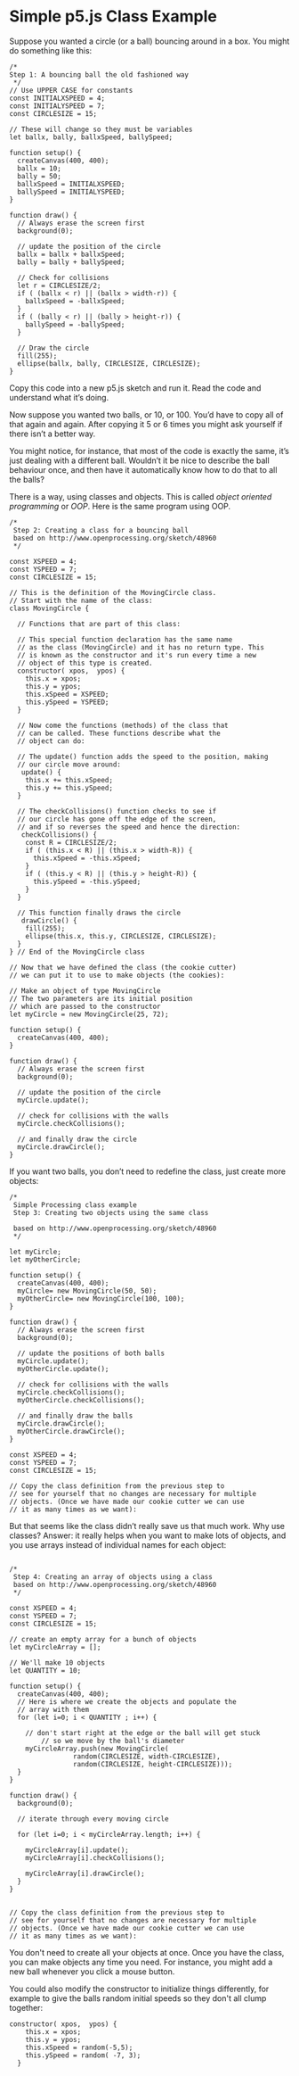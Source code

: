 # Simple p5.js Class Example



Suppose you wanted a circle (or a ball) bouncing around in a box. You
might do something like
this:


````
/*
Step 1: A bouncing ball the old fashioned way
 */
// Use UPPER CASE for constants
const INITIALXSPEED = 4;
const INITIALYSPEED = 7;
const CIRCLESIZE = 15;

// These will change so they must be variables
let ballx, bally, ballxSpeed, ballySpeed;

function setup() {
  createCanvas(400, 400);
  ballx = 10;
  bally = 50;
  ballxSpeed = INITIALXSPEED;
  ballySpeed = INITIALYSPEED;
}

function draw() {
  // Always erase the screen first
  background(0);

  // update the position of the circle
  ballx = ballx + ballxSpeed;
  bally = bally + ballySpeed;

  // Check for collisions
  let r = CIRCLESIZE/2;
  if ( (ballx < r) || (ballx > width-r)) {
    ballxSpeed = -ballxSpeed;
  }
  if ( (bally < r) || (bally > height-r)) {
    ballySpeed = -ballySpeed;
  }
  
  // Draw the circle
  fill(255);
  ellipse(ballx, bally, CIRCLESIZE, CIRCLESIZE);
}
````

Copy this code into a new p5.js sketch and run it. Read the code and
understand what it’s doing.

Now suppose you wanted two balls, or 10, or 100. You’d have to copy all of
that again and again. After copying it 5 or 6 times you might ask yourself
if there isn’t a better way.

You might notice, for instance, that most of the code is exactly the same, 
it’s just dealing with a
different ball. Wouldn’t it be nice to
describe the ball behaviour once, and then have it automatically know how to
do that to all the balls?

There is a way, using classes and objects. This is called 
*object oriented programming* or *OOP*. Here is the same program using
OOP.

````
/*
 Step 2: Creating a class for a bouncing ball
 based on http://www.openprocessing.org/sketch/48960
 */

const XSPEED = 4;
const YSPEED = 7;
const CIRCLESIZE = 15;

// This is the definition of the MovingCircle class.
// Start with the name of the class:
class MovingCircle {

  // Functions that are part of this class:

  // This special function declaration has the same name
  // as the class (MovingCircle) and it has no return type. This
  // is known as the constructor and it's run every time a new
  // object of this type is created.
  constructor( xpos,  ypos) {
    this.x = xpos;
    this.y = ypos;
    this.xSpeed = XSPEED;
    this.ySpeed = YSPEED;
  }

  // Now come the functions (methods) of the class that
  // can be called. These functions describe what the
  // object can do:
  
  // The update() function adds the speed to the position, making
  // our circle move around:
   update() {
    this.x += this.xSpeed;
    this.y += this.ySpeed;
  }

  // The checkCollisions() function checks to see if 
  // our circle has gone off the edge of the screen, 
  // and if so reverses the speed and hence the direction:
   checkCollisions() {
    const R = CIRCLESIZE/2;
    if ( (this.x < R) || (this.x > width-R)) {
      this.xSpeed = -this.xSpeed;
    }
    if ( (this.y < R) || (this.y > height-R)) {
      this.ySpeed = -this.ySpeed;
    }
  }
  
  // This function finally draws the circle
   drawCircle() {
    fill(255);
    ellipse(this.x, this.y, CIRCLESIZE, CIRCLESIZE);
  }
} // End of the MovingCircle class

// Now that we have defined the class (the cookie cutter)
// we can put it to use to make objects (the cookies):

// Make an object of type MovingCircle
// The two parameters are its initial position
// which are passed to the constructor
let myCircle = new MovingCircle(25, 72);

function setup() {
  createCanvas(400, 400);
}

function draw() {
  // Always erase the screen first
  background(0);
  
  // update the position of the circle
  myCircle.update();
  
  // check for collisions with the walls
  myCircle.checkCollisions();
  
  // and finally draw the circle
  myCircle.drawCircle();
}
````

If you want two balls, you don’t need to redefine the class, just create
more objects:

````
/*
 Simple Processing class example 
 Step 3: Creating two objects using the same class
 
 based on http://www.openprocessing.org/sketch/48960
 */

let myCircle;
let myOtherCircle;

function setup() {
  createCanvas(400, 400);
  myCircle= new MovingCircle(50, 50);
  myOtherCircle= new MovingCircle(100, 100);
}

function draw() {
  // Always erase the screen first
  background(0);
  
  // update the positions of both balls
  myCircle.update();
  myOtherCircle.update();
  
  // check for collisions with the walls
  myCircle.checkCollisions();
  myOtherCircle.checkCollisions();
  
  // and finally draw the balls
  myCircle.drawCircle();
  myOtherCircle.drawCircle();
}

const XSPEED = 4;
const YSPEED = 7;
const CIRCLESIZE = 15;

// Copy the class definition from the previous step to 
// see for yourself that no changes are necessary for multiple 
// objects. (Once we have made our cookie cutter we can use
// it as many times as we want):

````

But that seems like the class didn’t really save us that much work. Why use
classes? Answer: it really
helps when you want to make lots of objects, and you use arrays instead of
individual names for each
object:

````

/*
 Step 4: Creating an array of objects using a class
 based on http://www.openprocessing.org/sketch/48960
 */

const XSPEED = 4;
const YSPEED = 7;
const CIRCLESIZE = 15;

// create an empty array for a bunch of objects
let myCircleArray = [];

// We'll make 10 objects
let QUANTITY = 10;

function setup() {
  createCanvas(400, 400);
  // Here is where we create the objects and populate the
  // array with them
  for (let i=0; i < QUANTITY ; i++) {

    // don't start right at the edge or the ball will get stuck
		// so we move by the ball's diameter
    myCircleArray.push(new MovingCircle(
				random(CIRCLESIZE, width-CIRCLESIZE),
				random(CIRCLESIZE, height-CIRCLESIZE)));
  }
}

function draw() {
  background(0);

  // iterate through every moving circle

  for (let i=0; i < myCircleArray.length; i++) {

    myCircleArray[i].update();
    myCircleArray[i].checkCollisions();

    myCircleArray[i].drawCircle();
  }
}


// Copy the class definition from the previous step to 
// see for yourself that no changes are necessary for multiple 
// objects. (Once we have made our cookie cutter we can use
// it as many times as we want):

````

You don't need to create all your objects at once. Once you have
the class, you can make objects any time you need.
For instance, you might add a new ball 
whenever you click a mouse button. 

You could also modify the constructor to initialize things differently,
for example to give the balls
random initial speeds so they don't all clump together:

````
constructor( xpos,  ypos) {
    this.x = xpos;
    this.y = ypos;
    this.xSpeed = random(-5,5);
    this.ySpeed = random( -7, 3);
  }
````

